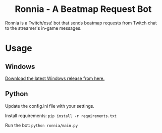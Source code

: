 <div align="center">

# Ronnia - A Beatmap Request Bot

</div>

Ronnia is a Twitch/osu! bot that sends beatmap requests from Twitch chat to the streamer's in-game messages.

# Usage

## Windows

[Download the latest Windows release from here.](https://github.com/aticie/ronnia-selfhost/releases)

## Python

Update the config.ini file with your settings.

Install requirements: `pip install -r requirements.txt`

Run the bot: `python ronnia/main.py`
